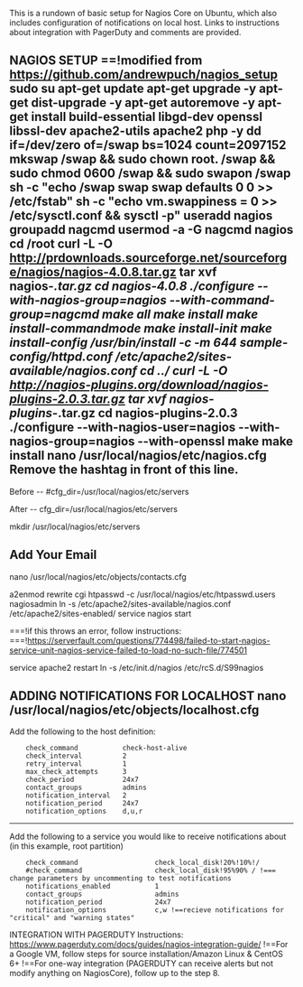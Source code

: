 This is a rundown of basic setup for Nagios Core on Ubuntu, which also includes configuration of notifications on local host.
Links to instructions about integration with PagerDuty and comments are provided.

NAGIOS SETUP
==!modified from https://github.com/andrewpuch/nagios_setup 
sudo su
apt-get update
apt-get upgrade -y
apt-get dist-upgrade -y
apt-get autoremove -y
apt-get install build-essential libgd-dev openssl libssl-dev apache2-utils apache2 php -y
dd if=/dev/zero of=/swap bs=1024 count=2097152
mkswap /swap && sudo chown root. /swap && sudo chmod 0600 /swap && sudo swapon /swap
sh -c "echo /swap swap swap defaults 0 0 >> /etc/fstab"
sh -c "echo vm.swappiness = 0 >> /etc/sysctl.conf && sysctl -p"
useradd nagios
groupadd nagcmd
usermod -a -G nagcmd nagios
cd /root
curl -L -O http://prdownloads.sourceforge.net/sourceforge/nagios/nagios-4.0.8.tar.gz
tar xvf nagios-*.tar.gz
cd nagios-4.0.8
./configure --with-nagios-group=nagios --with-command-group=nagcmd
make all
make install
make install-commandmode
make install-init
make install-config
/usr/bin/install -c -m 644 sample-config/httpd.conf /etc/apache2/sites-available/nagios.conf
cd ../
curl -L -O http://nagios-plugins.org/download/nagios-plugins-2.0.3.tar.gz
tar xvf nagios-plugins-*.tar.gz
cd nagios-plugins-2.0.3
./configure --with-nagios-user=nagios --with-nagios-group=nagios --with-openssl
make
make install
nano /usr/local/nagios/etc/nagios.cfg
Remove the hashtag in front of this line. 
----------------------------------------
Before --
#cfg_dir=/usr/local/nagios/etc/servers

After --
cfg_dir=/usr/local/nagios/etc/servers

mkdir /usr/local/nagios/etc/servers

Add Your Email
--------------
nano /usr/local/nagios/etc/objects/contacts.cfg

a2enmod rewrite cgi
htpasswd -c /usr/local/nagios/etc/htpasswd.users nagiosadmin
ln -s /etc/apache2/sites-available/nagios.conf /etc/apache2/sites-enabled/
service nagios start

===!if this throws an error, follow instructions:
===!https://serverfault.com/questions/774498/failed-to-start-nagios-service-unit-nagios-service-failed-to-load-no-such-file/774501


service apache2 restart
ln -s /etc/init.d/nagios /etc/rcS.d/S99nagios

ADDING NOTIFICATIONS FOR LOCALHOST
nano /usr/local/nagios/etc/objects/localhost.cfg
-----
Add the following to the host definition:


        check_command           check-host-alive
        check_interval          2
        retry_interval          1
        max_check_attempts      3
        check_period            24x7
        contact_groups          admins
        notification_interval   2
        notification_period     24x7
        notification_options    d,u,r
 
 ---
 Add the following to a service you would like to receive notifications about (in this example, root partition)
 
        check_command                   check_local_disk!20%!10%!/
        #check_command                  check_local_disk!95%90% / !=== change parameters by uncommenting to test notifications
        notifications_enabled           1
        contact_groups                  admins
        notification_period             24x7
        notification_options            c,w !==recieve notifications for "critical" and "warning states"
        
        
 INTEGRATION WITH PAGERDUTY
 Instructions:
 https://www.pagerduty.com/docs/guides/nagios-integration-guide/
 !==For a Google VM, follow steps for source installation/Amazon Linux & CentOS 6+
 !==For one-way integration (PAGERDUTY can receive alerts but not modify anything on NagiosCore), follow up to the step 8.


